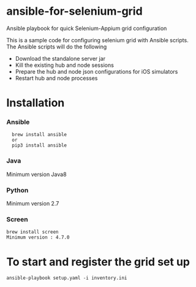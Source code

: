 # ansible-for-selenium-grid
Ansible playbook for quick Selenium-Appium grid configuration

This is a sample code for configuring selenium grid with Ansible scripts.
The Ansible scripts will do the following
- Download the standalone server jar
- Kill the existing hub and node sessions
- Prepare the hub and node json configurations for iOS simulators
- Restart hub and node processes

# Installation
### Ansible
      brew install ansible
      or
      pip3 install ansible
### Java
Minimum version Java8
### Python
Minimum version 2.7
### Screen
    brew install screen
    Minimum version : 4.7.0


# To start and register the grid set up
    ansible-playbook setup.yaml -i inventory.ini
